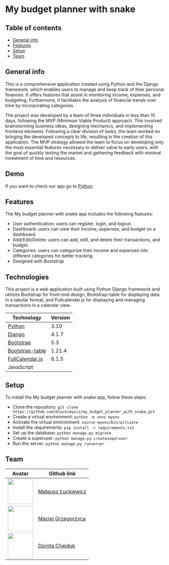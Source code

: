 # My budget planner with snake

## Table of contents
* [General info](#general-info)
* [Features](#features)
* [Setup](#setup)
* [Team](#team)


## General info
This is a comprehensive application created using Python and the Django framework, which enables users to manage and keep track of their personal finances. It offers features that assist in monitoring income, expenses, and budgeting. Furthermore, it facilitates the analysis of financial trends over time by incorporating categories. 

The project was developed by a team of three individuals in less than 10 days, following the MVP (Minimum Viable Product) approach. This involved brainstorming business ideas, designing mechanics, and implementing frontend elements. Following a clear division of tasks, the team worked on bringing the developed concepts to life, resulting in the creation of this application. The MVP strategy allowed the team to focus on developing only the most essential features necessary to deliver value to early users, with the goal of quickly testing the market and gathering feedback with minimal investment of time and resources.

## Demo

If you want to check our app go to [Python](https://my-budget-planner-with-snake.onrender.com)

## Features
The My budget planner with snake app includes the following features:
* User authentication: users can register, login, and logout.
* Dashboard: users can view their income, expenses, and budget on a dashboard.
* Add/Edit/Delete: users can add, edit, and delete their transactions, and budget.
* Categories: users can categorize their income and expenses into different categories for better tracking.
* Designed with Bootstrap

## Technologies
This project is a web application built using Python Django framework and utilizes Bootstrap for front-end design, Bootstrap-table for displaying data in a tabular format, and Fullcalendar.js for displaying and managing transactions in a calendar view.

| Technology           | Version |
|----------------------|---------|
| [Python](https://www.python.org/)                 | 3.10    |
| [Django](https://www.djangoproject.com/)          | 4.1.7   |
| [Bootstrap](http://getbootstrap.com/)             | 5.3     |
| [Bootstrap-table](https://bootstrap-table.com/)   | 1.21.4  |
| [FullCalendar.js](https://fullcalendar.io/)       | 6.1.5   |
| JavaScript                                        |         |


## Setup
To install the My budget planner with snake app, follow these steps:

* Clone the repository: `git clone https://github.com/mluckiewicz/my_budget_planner_with_snake.git`
* Create a virtual environment: `python -m venv myenv`
* Activate the virtual environment: `source myenv/bin/activate`
* Install the requirements: `pip install -r requirements.txt`
* Set up the database: `python manage.py migrate`
* Create a superuser: `python manage.py createsuperuser`
* Run the server: `python manage.py runserver`

## Team

| Avatar | Github link
| ---- | -------- 
| <img src="https://avatars.githubusercontent.com/u/79279778?v=4" width="80" height="80" /> | [Mateusz Łuckiewicz](https://github.com/mluckiewicz)
| <img src="https://avatars.githubusercontent.com/u/109985055?v=4" width="80" height="80" /> | [Maciej Grzegorzyca](https://github.com/maciejgrzegorzyca)
| <img src="https://avatars.githubusercontent.com/u/116113251?v=4" width="80" height="80" /> | [Dorota Chejduk](https://github.com/DorotaChejduk)
